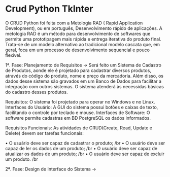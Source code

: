 # Crud Python TkInter

O CRUD Python foi feita com a Metologia RAD ( Rapid Application Development), ou em português, Desenvolvimento rápido de aplicações. A metologia RAD é um método para desenvolvimento de softwares que permite uma prototipagem mais rápida e entrega iterativa do produto final.
Trata-se de um modelo alternativo ao tradicional modelo cascata que, em geral, foca em um processo de desenvolvimento sequencial e pouco flexível.


1ª. Fase: Planejamento de Requisitos -> Será feito um Sistema de Cadastro de Produtos, aonde ele é projetado para cadastrar diversos produtos, através do código do produto, nome e preço da mercadoria. Além disso, os dados desse sistema são gravados em um Banco de Dados para facilitar a integração com outros sistemas. O sistema atenderá às necessidas básicas do cadastro desses produtos.

Requisitos: O sistema foi projetado para operar no Windows e no Linux.
Interfaces do Usuário: A GUI do sistema possui botões e caixas de texto, facilitando o controle por teclado e mouse.
Interfaces de Software: O software permite cadastras em BD PostgreSQL os dados informados.

Requisitos Funcionais: As atividades de CRUD(Create, Read, Update e Delete) devem ser tarefas funcionais: 
  
• O usuário deve ser capaz de cadastrar o produto; /br
• O usuário deve ser capaz de ler os dados de um produto; /br
• O usuário deve ser capaz de atualizar os dados de um produto; /br
• O usuário deve ser capaz de excluir um produto. /br

2ª. Fase: Design de Interface do Sistema -> 
